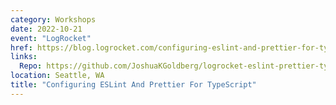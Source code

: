```yaml
---
category: Workshops
date: 2022-10-21
event: "LogRocket"
href: https://blog.logrocket.com/configuring-eslint-and-prettier-for-typescript
links:
  Repo: https://github.com/JoshuaKGoldberg/logrocket-eslint-prettier-typescript
location: Seattle, WA
title: "Configuring ESLint And Prettier For TypeScript"
---
```

